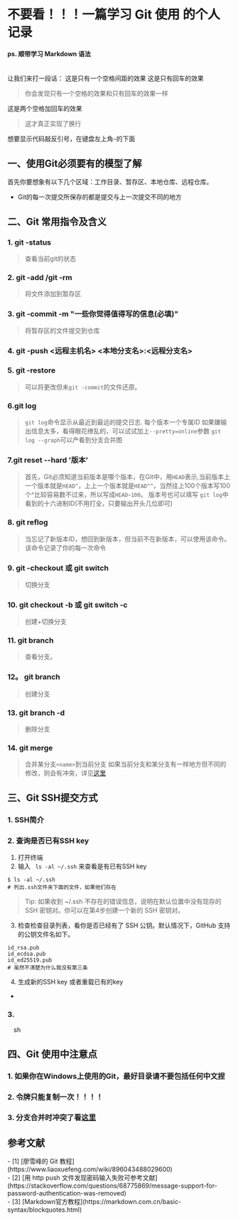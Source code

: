 # 不要看！！！一篇学习 Git 使用 的个人记录  
#### ps. 顺带学习 Markdown 语法
<br>
让我们来打一段话： 这是只有一个空格间距的效果
这是只有回车的效果<br>

> 你会发现只有一个空格的效果和只有回车的效果一样  

这是两个空格加回车的效果

> 这才真正实现了换行

想要显示代码敲反引号，在键盘左上角`~`的下面


## 一、使用Git必须要有的模型了解
首先你要想象有以下几个区域：工作目录、暂存区、本地仓库、远程仓库。

- Git的每一次提交所保存的都是提交与上一次提交不同的地方 



## 二、Git 常用指令及含义

### 1. git -status
> 查看当前git的状态
### 2. git -add /git -rm
> 将文件添加到暂存区
### 3. git -commit -m "一些你觉得值得写的信息(必填)"
> 将暂存区的文件提交到仓库
### 4. git -push <远程主机名> <本地分支名>:<远程分支名>
> 
### 5. git -restore
> 可以将更改但未`git -commit`的文件还原。
### 6.git log
> `git log`命令显示从最近到最远的提交日志.
> 每个版本一个专属ID
> 如果嫌输出信息太多，看得眼花缭乱的，可以试试加上`--pretty=online`参数
> `git log --graph`可以产看到分支合并图
### 7.git reset --hard '版本'
> 首先，Git必须知道当前版本是哪个版本，在Git中，用`HEAD`表示,当前版本上一个版本就是`HEAD^`，上上一个版本就是`HEAD^^`，当然往上100个版本写100个^比较容易数不过来，所以写成`HEAD~100`。
> 版本号也可以填写 `git log`中看到的十六进制ID(不用打全，只要输出开头几位即可)
### 8. git reflog
> 当忘记了新版本ID，想回到新版本，但当前不在新版本，可以使用该命令。该命令记录了你的每一次命令
### 9. git -checkout <name> 或 git switch <name>
> 切换分支
### 10. git checkout -b <name> 或 git switch -c <name>
> 创建+切换分支
### 11. git branch
> 查看分支。
### 12。 git branch <name>
> 创建分支
### 13. git branch -d <name>
> 删除分支
### 14. git merge <name>
> 合并某分支`<name>`到当前分支
> 如果当前分支和某分支有一样地方但不同的修改，则会有冲突，详见[这里](https://www.liaoxuefeng.com/wiki/896043488029600/900004111093344)


## 三、Git SSH提交方式
### 1. SSH简介

### 2. 查询是否已有SSH key
1. 打开终端
2. 输入 ` ls -al ~/.ssh` 来查看是有已有SSH key
``` 
$ ls -al ~/.ssh
# 列出.ssh文件夹下面的文件，如果他们存在
```
>Tip: 如果收到 ~/.ssh 不存在的错误信息，说明在默认位置中没有现存的 SSH 密钥对。你可以在第4步创建一个新的 SSH 密钥对。

3. 检查检查目录列表，看你是否已经有了 SSH 公钥。默认情况下，GitHub 支持的公钥文件名如下。
```
id_rsa.pub
id_ecdsa.pub
id_ed25519.pub
# 虽然不清楚为什么我没有第三条
```
4. 生成新的SSH key 或者重载已有的key
- 

### 3.
&ensp;&ensp;sh
## 四、Git 使用中注意点

###  1. 如果你在Windows上使用的Git，最好目录请不要包括任何中文捏
###  2. 令牌只能复制一次！！！！
###  3. 分支合并时冲突了看[这里](https://www.liaoxuefeng.com/wiki/896043488029600/900004111093344)






## 参考文献
<div id="refer-anchor-1"></div>
- [1] [廖雪峰的 Git 教程](https://www.liaoxuefeng.com/wiki/896043488029600)

<div id="refer-anchor-2"></div>
- [2] [用 http push 文件发现密码输入失败可参考文献](https://stackoverflow.com/questions/68775869/message-support-for-password-authentication-was-removed)

<div id="refer-anchor-3"></div>
- [3] [Markdown官方教程](https://markdown.com.cn/basic-syntax/blockquotes.html)
